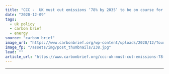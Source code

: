 ```yaml
---
title: "CCC -  UK must cut emissions ‘78% by 2035’ to be on course for net-zero goal"
date: "2020-12-09"
tags: 
  - uk policy
  - carbon brief
  - energy
source: "carbon brief"
image_url: "https://www.carbonbrief.org/wp-content/uploads/2020/12/Tourists-enjoying-the-hot-weather-on-Skegness-Pier-and-viewing-the-offshore-wind-farms-107x71.jpg"
image_fp: "/assets/img/post_thumbnails/238.jpg"
lead: ""
article_url: "https://www.carbonbrief.org/ccc-uk-must-cut-emissions-78-by-2035-to-be-on-course-for-net-zero-goal"
---
```


---
